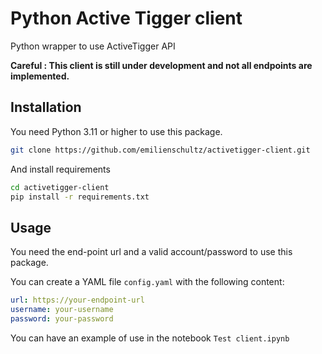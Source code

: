 # Python Active Tigger client

Python wrapper to use ActiveTigger API

**Careful : This client is still under development and not all endpoints are implemented.**

## Installation

You need Python 3.11 or higher to use this package.

```bash
git clone https://github.com/emilienschultz/activetigger-client.git
```

And install requirements

```bash
cd activetigger-client
pip install -r requirements.txt
```

## Usage

You need the end-point url and a valid account/password to use this package.

You can create a YAML file `config.yaml` with the following content:

```yaml
url: https://your-endpoint-url
username: your-username
password: your-password
```

You can have an example of use in the notebook `Test client.ipynb`